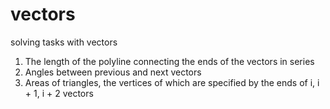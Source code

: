# vectors
solving tasks with vectors
1) The length of the polyline connecting the ends of the vectors in series
2) Angles between previous and next vectors
3) Areas of triangles, the vertices of which are specified by the ends of i, i + 1, i + 2 vectors
